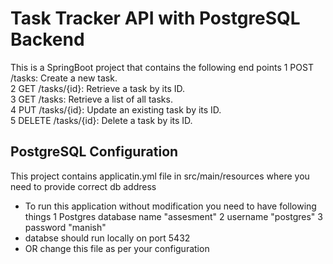 # Task Tracker API with PostgreSQL Backend
This is a SpringBoot project that contains the following end points
1 POST /tasks: Create a new task.  
2 GET /tasks/{id}: Retrieve a task by its ID.  
3 GET /tasks: Retrieve a list of all tasks.  
4 PUT /tasks/{id}: Update an existing task by its ID.  
5 DELETE /tasks/{id}: Delete a task by its ID.  

## PostgreSQL Configuration
This project contains applicatin.yml file in src/main/resources where you need to provide correct db address  
* To run this application without modification you need to have following things
    1 Postgres database name "assesment"
    2 username "postgres"
    3 password "manish"
* databse should run locally on port 5432
* OR change this file as per your configuration


